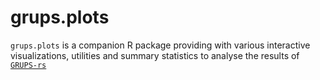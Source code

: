 # grups.plots

`grups.plots` is a companion R package providing with various interactive visualizations, utilities and summary statistics to analyse the results of [`GRUPS-rs`](https://github.com/MaelLefeuvre/grups-rs)
